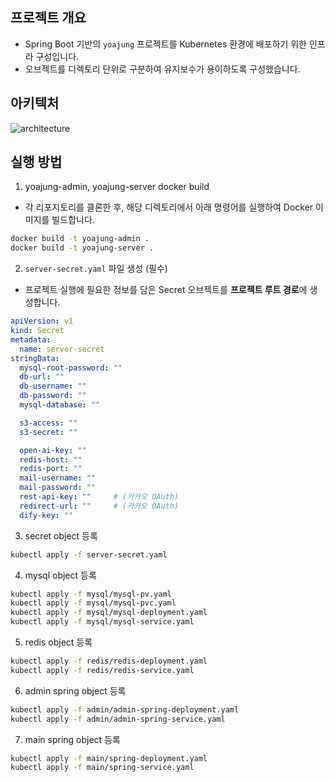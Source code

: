 ## 프로젝트 개요
- Spring Boot 기반의 `yoajung` 프로젝트를 Kubernetes 환경에 배포하기 위한 인프라 구성입니다. 
- 오브젝트를 디렉토리 단위로 구분하여 유지보수가 용이하도록 구성했습니다.

## 아키텍처
![architecture](https://github.com/user-attachments/assets/c99ff7a9-e885-406a-b757-828563c17a88)

## 실행 방법
1. yoajung-admin, yoajung-server docker build
- 각 리포지토리를 클론한 후, 해당 디렉토리에서 아래 명령어를 실행하여 Docker 이미지를 빌드합니다.
```bash
docker build -t yoajung-admin .
docker build -t yoajung-server .
````

2. `server-secret.yaml` 파일 생성 (필수)

- 프로젝트 실행에 필요한 정보를 담은 Secret 오브젝트를 **프로젝트 루트 경로**에 생성합니다.
```yaml
apiVersion: v1
kind: Secret
metadata:
  name: server-secret
stringData:
  mysql-root-password: ""
  db-url: ""
  db-username: ""
  db-password: ""
  mysql-database: ""

  s3-access: ""
  s3-secret: ""

  open-ai-key: ""
  redis-host: ""
  redis-port: ""
  mail-username: ""
  mail-password: ""
  rest-api-key: ""     # (카카오 OAuth)
  redirect-url: ""     # (카카오 OAuth)
  dify-key: ""
```

3. secret object 등록
```bash
kubectl apply -f server-secret.yaml
```

4. mysql object 등록
```bash
kubectl apply -f mysql/mysql-pv.yaml
kubectl apply -f mysql/mysql-pvc.yaml
kubectl apply -f mysql/mysql-deployment.yaml
kubectl apply -f mysql/mysql-service.yaml
```

5. redis object 등록
```bash
kubectl apply -f redis/redis-deployment.yaml
kubectl apply -f redis/redis-service.yaml
```

6. admin spring object 등록
```bash
kubectl apply -f admin/admin-spring-deployment.yaml
kubectl apply -f admin/admin-spring-service.yaml
```

7. main spring object 등록
```bash
kubectl apply -f main/spring-deployment.yaml
kubectl apply -f main/spring-service.yaml
```
